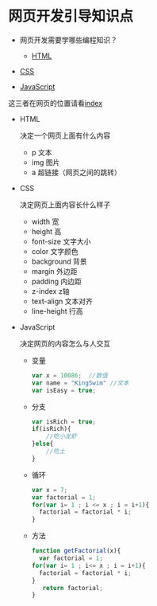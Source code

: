 # 网页开发引导知识点

- 网页开发需要学哪些编程知识？

  - [HTML](https://www.w3cschool.cn/html/)
- [CSS](https://www.w3cschool.cn/css/)
  
- [JavaScript](https://www.w3cschool.cn/javascript/)
  
 这三者在网页的位置请看[index](代码相关/index.html)
  
  
  
- HTML

  决定一个网页上面有什么内容
  
  - p       文本
  - img   图片
  - a       超链接（网页之间的跳转）

- CSS

   决定网页上面内容长什么样子
  
  - width            宽
  - height           高
  - font-size       文字大小
  - color             文字颜色
  - background  背景 
  - margin          外边距 
  - padding        内边距
  - z-index         z轴
  - text-align      文本对齐
  - line-height     行高
  
- JavaScript 

  决定网页的内容怎么与人交互
  
  - 变量
  
    ```javascript
    var x = 10086;  //数值
    var name = "KingSwim" //文本
    var isEasy = true;
    ```
  
  - 分支
  
    ```javascript
    var isRich = true;
    if(isRich){
        //吃小龙虾
    }else{
        //吃土
    }
    ```
  
    
  
  - 循环
  
    ```javascript
    var x = 7;
    var factorial = 1;
    for(var i= 1 ; i <= x ; i = i+1){
      factorial = factorial * i;
    }
    ```
  
    
  
  - 方法
  
    ```javascript
    function getFactorial(x){
      var factorial = 1;
    for(var i= 1 ; i<= x ; i = i+1){
      factorial = factorial * i;
    }
       return factorial;
    }
    ```
  
    

